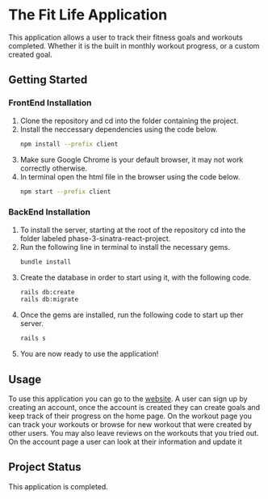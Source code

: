# The Fit Life Application

This application allows a user to track their fitness goals and workouts completed. Whether it is the built in monthly workout progress, or
a custom created goal.

## Getting Started

### FrontEnd Installation

1. Clone the repository and cd into the folder containing the project.
2. Install the neccessary dependencies using the code below.
    ```bash
    npm install --prefix client
    ```
3. Make sure Google Chrome is your default browser, it may not work correctly otherwise.
4. In terminal open the html file in the browser using the code below.
    ```bash
    npm start --prefix client
    ```

### BackEnd Installation

1. To install the server, starting at the root of the repository cd into the folder labeled phase-3-sinatra-react-project.
2. Run the following line in terminal to install the necessary gems.
    ```bash
    bundle install
    ```
3. Create the database in order to start using it, with the following code.
    ```bash
    rails db:create
    rails db:migrate
    ```
3. Once the gems are installed, run the following code to start up ther server.
    ```bash
    rails s
    ```
4. You are now ready to use the application!

## Usage
To use this application you can go to the [website](https://fitness-tracker-app.onrender.com/). A user can sign up by creating an account, once the account is created they can create goals and keep track of their progress on the home page. On the workout page you can track your workouts or browse for new workout that were created by other users. You may also leave reviews on the workouts that you tried out. On the account page a user can look at their information and update it

## Project Status
This application is completed.

